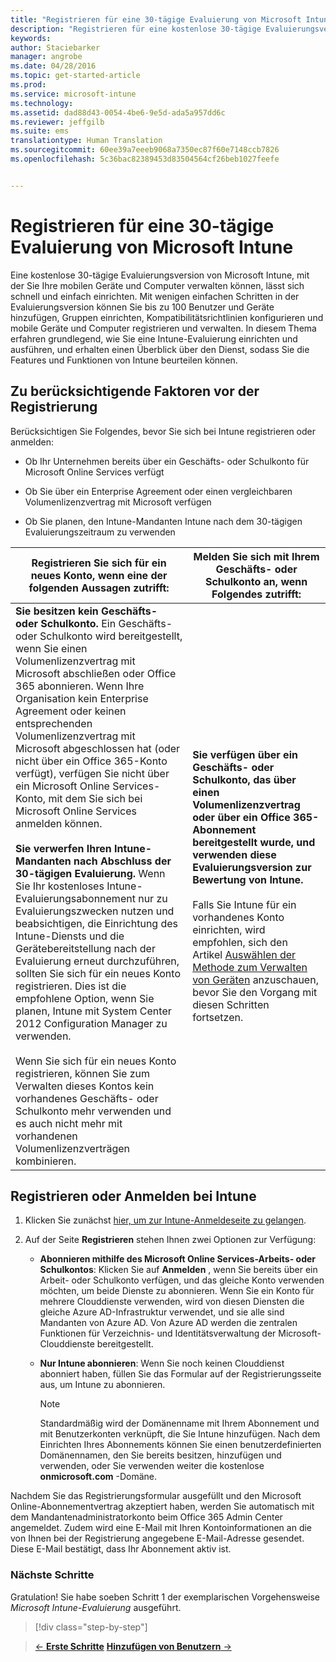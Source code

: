 ```yaml
---
title: "Registrieren für eine 30-tägige Evaluierung von Microsoft Intune | Microsoft Intune"
description: "Registrieren für eine kostenlose 30-tägige Evaluierungsversion von Intune und Erwägungen vor der Registrierung."
keywords: 
author: Staciebarker
manager: angrobe
ms.date: 04/28/2016
ms.topic: get-started-article
ms.prod: 
ms.service: microsoft-intune
ms.technology: 
ms.assetid: dad88d43-0054-4be6-9e5d-ada5a957dd6c
ms.reviewer: jeffgilb
ms.suite: ems
translationtype: Human Translation
ms.sourcegitcommit: 60ee39a7eeeb9068a7350ec87f60e7148ccb7826
ms.openlocfilehash: 5c36bac82389453d83504564cf26beb1027feefe


---
```


# Registrieren für eine 30-tägige Evaluierung von Microsoft Intune

Eine kostenlose 30-tägige Evaluierungsversion von Microsoft Intune, mit der Sie Ihre mobilen Geräte und Computer verwalten können, lässt sich schnell und einfach einrichten. Mit wenigen einfachen Schritten in der Evaluierungsversion können Sie bis zu 100 Benutzer und Geräte hinzufügen, Gruppen einrichten, Kompatibilitätsrichtlinien konfigurieren und mobile Geräte und Computer registrieren und verwalten. In diesem Thema erfahren grundlegend, wie Sie eine Intune-Evaluierung einrichten und ausführen, und erhalten einen Überblick über den Dienst, sodass Sie die Features und Funktionen von Intune beurteilen können.

## Zu berücksichtigende Faktoren vor der Registrierung

Berücksichtigen Sie Folgendes, bevor Sie sich bei Intune registrieren oder anmelden:

-   Ob Ihr Unternehmen bereits über ein Geschäfts- oder Schulkonto für Microsoft Online Services verfügt

-   Ob Sie über ein Enterprise Agreement oder einen vergleichbaren Volumenlizenzvertrag mit Microsoft verfügen

-   Ob Sie planen, den Intune-Mandanten Intune nach dem 30-tägigen Evaluierungszeitraum zu verwenden

|Registrieren Sie sich für ein neues Konto, wenn eine der folgenden Aussagen zutrifft:|Melden Sie sich mit Ihrem Geschäfts- oder Schulkonto an, wenn Folgendes zutrifft:|
|-----------------------------------------------------------------|------------------------------------------------|
|**Sie besitzen kein Geschäfts- oder Schulkonto.** Ein Geschäfts- oder Schulkonto wird bereitgestellt, wenn Sie einen Volumenlizenzvertrag mit Microsoft abschließen oder Office 365 abonnieren. Wenn Ihre Organisation kein Enterprise Agreement oder keinen entsprechenden Volumenlizenzvertrag mit Microsoft abgeschlossen hat (oder nicht über ein Office 365-Konto verfügt), verfügen Sie nicht über ein Microsoft Online Services-Konto, mit dem Sie sich bei Microsoft Online Services anmelden können.<br /><br />**Sie verwerfen Ihren Intune-Mandanten nach Abschluss der 30-tägigen Evaluierung.** Wenn Sie Ihr kostenloses Intune-Evaluierungsabonnement nur zu Evaluierungszwecken nutzen und beabsichtigen, die Einrichtung des Intune-Diensts und die Gerätebereitstellung nach der Evaluierung erneut durchzuführen, sollten Sie sich für ein neues Konto registrieren. Dies ist die empfohlene Option, wenn Sie planen, Intune mit System Center 2012 Configuration Manager zu verwenden.<br /><br />Wenn Sie sich für ein neues Konto registrieren, können Sie zum Verwalten dieses Kontos kein vorhandenes Geschäfts- oder Schulkonto mehr verwenden und es auch nicht mehr mit vorhandenen Volumenlizenzverträgen kombinieren.|**Sie verfügen über ein Geschäfts- oder Schulkonto, das über einen Volumenlizenzvertrag oder über ein Office 365-Abonnement bereitgestellt wurde, und verwenden diese Evaluierungsversion zur Bewertung von Intune.**<br /><br />Falls Sie Intune für ein vorhandenes Konto einrichten, wird empfohlen, sich den Artikel [Auswählen der Methode zum Verwalten von Geräten](/intune/get-started/choose-how-to-manage-devices) anzuschauen, bevor Sie den Vorgang mit diesen Schritten fortsetzen.|

## Registrieren oder Anmelden bei Intune

1.  Klicken Sie zunächst [hier, um zur Intune-Anmeldeseite zu gelangen](https://portal.office.com/Signup/Signup.aspx?OfferId=40BE278A-DFD1-470a-9EF7-9F2596EA7FF9&dl=INTUNE_A&ali=1#0%20).

2.  Auf der Seite **Registrieren** stehen Ihnen zwei Optionen zur Verfügung:

    -   **Abonnieren mithilfe des Microsoft Online Services-Arbeits- oder Schulkontos**: Klicken Sie auf **Anmelden** , wenn Sie bereits über ein Arbeit- oder Schulkonto verfügen, und das gleiche Konto verwenden möchten, um beide Dienste zu abonnieren. Wenn Sie ein Konto für mehrere Clouddienste verwenden, wird von diesen Diensten die gleiche Azure AD-Infrastruktur verwendet, und sie alle sind Mandanten von Azure AD. Von Azure AD werden die zentralen Funktionen für Verzeichnis- und Identitätsverwaltung der Microsoft-Clouddienste bereitgestellt.

    -   **Nur Intune abonnieren**: Wenn Sie noch keinen Clouddienst abonniert haben, füllen Sie das Formular auf der Registrierungsseite aus, um Intune zu abonnieren.

        > [!NOTE]
        > Standardmäßig wird der Domänenname mit Ihrem Abonnement und mit Benutzerkonten verknüpft, die Sie Intune hinzufügen. Nach dem Einrichten Ihres Abonnements können Sie einen benutzerdefinierten Domänennamen, den Sie bereits besitzen, hinzufügen und verwenden, oder Sie verwenden weiter die kostenlose **onmicrosoft.com** -Domäne.

Nachdem Sie das Registrierungsformular ausgefüllt und den Microsoft Online-Abonnementvertrag akzeptiert haben, werden Sie automatisch mit dem Mandantenadministratorkonto beim Office 365 Admin Center angemeldet. Zudem wird eine E-Mail mit Ihren Kontoinformationen an die von Ihnen bei der Registrierung angegebene E-Mail-Adresse gesendet. Diese E-Mail bestätigt, dass Ihr Abonnement aktiv ist.

### Nächste Schritte
Gratulation! Sie habe soeben Schritt 1 der exemplarischen Vorgehensweise *Microsoft Intune-Evaluierung* ausgeführt.

>[!div class="step-by-step"]

>[&larr; **Erste Schritte**](get-started-with-a-30-day-trial-of-microsoft-intune.md)     [**Hinzufügen von Benutzern** &rarr;](get-started-with-a-30-day-trial-of-microsoft-intune-step-2.md)  



<!--HONumber=Jul16_HO4-->


